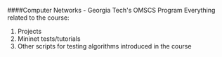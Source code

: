####Computer Networks - Georgia Tech's OMSCS Program
Everything related to the course:

1. Projects
2. Mininet tests/tutorials
3. Other scripts for testing algorithms introduced in the course

